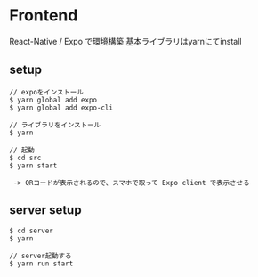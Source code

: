 # Frontend

React-Native / Expo で環境構築
基本ライブラリはyarnにてinstall

## setup
```
// expoをインストール
$ yarn global add expo
$ yarn global add expo-cli

// ライブラリをインストール
$ yarn

// 起動
$ cd src
$ yarn start

 -> QRコードが表示されるので、スマホで取って Expo client で表示させる
```

## server setup
```
$ cd server
$ yarn

// server起動する
$ yarn run start
```